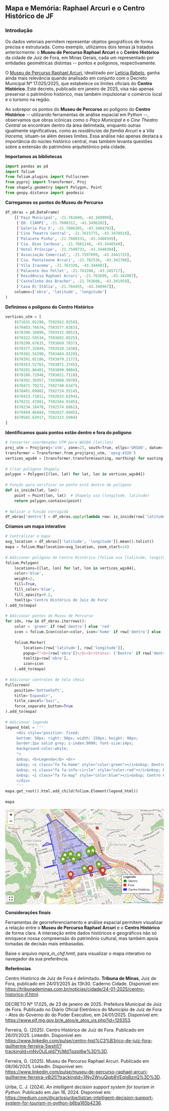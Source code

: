 ## Mapa e Memória: Raphael Arcuri e o Centro Histórico de JF

### Introdução

Os dados vetoriais permitem representar objetos geográficos de forma
precisa e estruturada. Como exemplo, utilizamos dois temas já tratados
anteriormente: o **Museu de Percurso Raphael Arcuri** e o **Centro
Histórico** da cidade de Juiz de Fora, em Minas Gerais, cada um
representado por entidades geométricas distintas -- pontos e polígonos,
respectivamente.

O [Museu de Percurso Raphael
Arcuri](https://www.instagram.com/museuraphaelarcuri?igsh=MWRjNWV1cnZnczE5aQ==),
idealizado por [Letícia
Rabelo](https://www.instagram.com/leticiarabelo.arq?igsh=dndsYTdsemM4ZWdw),
ganha ainda mais relevância quando analisado em conjunto com o Decreto
Municipal Nº 17.025/2025, que estabelece os limites oficiais do **Centro
Histórico**. Este decreto, publicado em janeiro de 2025, visa não apenas
preservar o patrimônio histórico, mas também impulsionar o comércio
local e o turismo na região.

Ao sobrepor os pontos do **Museu de Percurso** ao polígono do **Centro
Histórico** -- utilizando ferramentas de análise espacial em Python --,
observamos que obras icônicas como o *Paço Municipal* e o *Cine Theatro
Central* se encontram dentro da área delimitada, enquanto outras
igualmente significativas, como as *residências da família Arcuri* e a
*Vila Iracema,* situam-se além desses limites. Essa análise não apenas
destaca a importância do núcleo histórico central, mas também levanta
questões sobre a extensão do patrimônio arquitetônico pela cidade.

**Importamos as bibliotecas**

``` python
import pandas as pd
import folium
from folium.plugins import Fullscreen
from pyproj import Transformer, Proj
from shapely.geometry import Polygon, Point
from geopy.distance import geodesic
```

**Carregamos os pontos do Museu de Percurso**

``` python
df_obras = pd.DataFrame(
    [['Paço Municipal', -21.761600, -43.349999],
     ['ED. CIAMPI', -21.7608312, -43.3496202],
     ['Galeria Pio X', -21.7606305, -43.3484793],
     ['Cine Theatro Central', -21.7615775, -43.3478918],
     ['Palacete Pinho', -21.7608331, -43.3468349],
     ['Cia. Dias Cardoso', -21.7601146, -43.3448549],
     ['Hotel Príncipe', -21.7599733, -43.3440394],
     ['Associação Comercial', -21.7597099, -43.3441725],
     ['Cia. Pantaleone Arcuri', -21.762536, -43.342788],
     ['Vila Iracema', -21.763336, -43.344481],
     ['Palacete dos Fellet', -21.763280, -43.345717],
     ['Residência Raphael Arcuri', -21.763699, -43.342097],
     ['Castelinho dos Bracher', -21.763666, -43.341959],
     ['Casa D\'Itália', -21.764455, -43.348467]],
    columns=['obra', 'latitude', 'longitude']
)
```

**Definimos o polígono do Centro Histórico**

``` python
vertices_utm = [
    (671631.01298, 7592562.9258),  
    (670483.76674, 7593577.0383),  
    (670398.10899, 7593532.9851),  
    (670322.59534, 7593692.0525),  
    (670290.67635, 7593669.7837),  
    (670377.32049, 7593520.1438),  
    (670302.54290, 7593484.0129),  
    (670391.01186, 7593079.2177),  
    (670353.52763, 7593071.3745),  
    (670291.86401, 7593099.9004),  
    (670188.72948, 7593021.7110),  
    (670392.36957, 7593068.9978),  
    (670471.79272, 7592740.6347),  
    (670401.69082, 7592724.5514),  
    (670423.71811, 7592633.6294),  
    (670231.47881, 7592584.9345),  
    (670234.18470, 7592574.6061),  
    (670494.86684, 7592637.8945),  
    (670565.63917, 7592323.5994)
]
```

**Identificamos quais pontos estão dentro e fora do polígono**

``` python
# Converter coordenadas UTM para WGS84 (lat/lon)
proj_utm = Proj(proj='utm', zone=23, south=True, ellps='GRS80', datum='WGS84')
transformer = Transformer.from_proj(proj_utm, 'epsg:4326')
vertices_wgs84 = [transformer.transform(easting, northing) for easting, northing in vertices_utm]

# Criar polígono Shapely 
polygon = Polygon([(lon, lat) for lat, lon in vertices_wgs84])

# Função para verificar se ponto está dentro do polígono
def is_inside(lat, lon):
    point = Point(lon, lat)  # Shapely usa (longitude, latitude)
    return polygon.contains(point)

# Aplicar a função corrigida
df_obras['dentro'] = df_obras.apply(lambda row: is_inside(row['latitude'], row['longitude']), axis=1)
```

**Criamos um mapa interativo**

``` python
# Centralizar o mapa
avg_location = df_obras[['latitude', 'longitude']].mean().tolist()
mapa = folium.Map(location=avg_location, zoom_start=14)

# Adicionar polígono do Centro Histórico (folium usa [latitude, longitude])
folium.Polygon(
    locations=[[lat, lon] for lat, lon in vertices_wgs84],
    color='blue',
    weight=2,
    fill=True,
    fill_color='blue',
    fill_opacity=0.2,
    tooltip='Centro Histórico de Juiz de Fora'
).add_to(mapa)

# Adicionar pontos do Museu de Percurso
for idx, row in df_obras.iterrows():
    color = 'green' if row['dentro'] else 'red'
    icon = folium.Icon(color=color, icon='home' if row['dentro'] else 'info-sign')
    
    folium.Marker(
        location=[row['latitude'], row['longitude']],
        popup=f"<b>{row['obra']}</b><br>Status: {'Dentro' if row['dentro'] else 'Fora'} do Centro Histórico",
        tooltip=row['obra'],
        icon=icon
    ).add_to(mapa)

# Adicionar controles de tela cheia
Fullscreen(
    position='bottomleft',
    title='Expandir',
    title_cancel='Sair',
    force_separate_button=True
).add_to(mapa)

# Adicionar legenda
legend_html = '''
     <div style="position: fixed; 
     bottom: 50px; right: 50px; width: 150px; height: 90px; 
     border:2px solid grey; z-index:9999; font-size:14px;
     background-color:white;
     ">
     &nbsp; <b>Legenda</b> <br>
     &nbsp; <i class="fa fa-home" style="color:green"></i>&nbsp; Dentro <br>
     &nbsp; <i class="fa fa-info-circle" style="color:red"></i>&nbsp; Fora <br>
     &nbsp; <i class="fa fa-map" style="color:blue"></i>&nbsp; Centro Histórico
     </div>
     '''
mapa.get_root().html.add_child(folium.Element(legend_html))

mapa
```
![](mpra_in_chjf.png)



**Considerações finais**

Ferramentas de georreferenciamento e análise espacial permitem
visualizar a relação entre o **Museu de Percurso Raphael Arcuri** e o
**Centro Histórico** de forma clara. A interseção entre dados históricos
e geográficos não só enriquece nossa compreensão do patrimônio cultural,
mas também apoia tomadas de decisão mais embasadas.

Baixe o arquivo *mpra_in_chjf.hmtl*, para visualizar o mapa interativo no navegador da sua preferência.



**Referências**

Centro Histórico de Juiz de Fora é delimitado. **Tribuna de Minas**,
Juiz de Fora, publicado em 24/01/2025 às 13h30. Caderno Cidade.
Disponível em:
<https://tribunademinas.com.br/noticias/cidade/24-01-2025/centro-historico-jf.html>.

DECRETO Nº 17.025, de 23 de janeiro de 2025. Prefeitura Municipal de
Juiz de Fora. Publicado no Diário Oficial Eletrônico do Município de
Juiz de Fora - Atos do Governo do do Poder Executivo, em 24/01/2025.
Disponível em:
<https://www.pjf.mg.gov.br/e_atos/e_atos_vis.php?id=126353>.

Ferreira, G. (2025). Centro Histórico de Juiz de Fora. Publicado em
26/01/2025. LinkedIn. Disponível em:
<https://www.linkedin.com/pulse/centro-hist%C3%B3rico-de-juiz-fora-guilherme-ferreira-5wshf/?trackingId=mNyOlJLqld7YcMdTpzpi6w%3D%3D>.

Ferreira, G. (2025). Museu de Percurso Raphael Arcuri. Publicado em
08/06/2025. LinkedIn. Disponível em:
<https://www.linkedin.com/pulse/museu-de-percurso-raphael-arcuri-guilherme-ferreira-v8i2f/?trackingId=1jNy2WyuQiqb8VEqlsBznQ%3D%3D>.

Uribe, C. J. (2024). *An intelligent decision support system for tourism
in Python*. Publicado em Jan 16, 2024. Disponível em:
<https://medium.com/@carlosjuribe/list/an-intelligent-decision-support-system-for-tourism-in-python-b6ba165b4236>.
